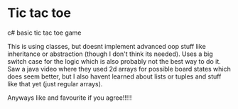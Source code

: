 # Tic tac toe
c# basic tic tac toe game

This is using classes, but doesnt implement advanced oop stuff like inheritance or abstraction (though I don't think its needed).
Uses a big switch case for the logic which is also probably not the best way to do it. 
Saw a java video where they used 2d arrays for possible board states which does seem better, but I also havent learned about lists or tuples and stuff like that yet (just regular arrays).

Anyways like and favourite if you agree!!!!!
